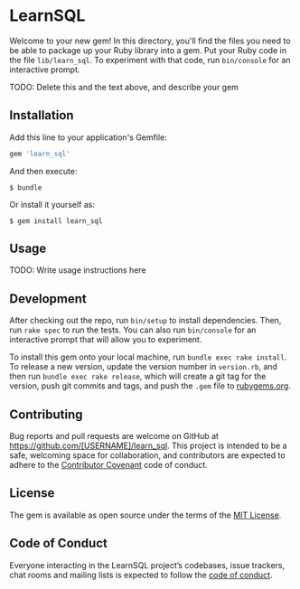 # LearnSQL

Welcome to your new gem! In this directory, you'll find the files you need to be able to package up your Ruby library into a gem. Put your Ruby code in the file `lib/learn_sql`. To experiment with that code, run `bin/console` for an interactive prompt.

TODO: Delete this and the text above, and describe your gem

## Installation

Add this line to your application's Gemfile:

```ruby
gem 'learn_sql'
```

And then execute:

    $ bundle

Or install it yourself as:

    $ gem install learn_sql

## Usage

TODO: Write usage instructions here

## Development

After checking out the repo, run `bin/setup` to install dependencies. Then, run `rake spec` to run the tests. You can also run `bin/console` for an interactive prompt that will allow you to experiment.

To install this gem onto your local machine, run `bundle exec rake install`. To release a new version, update the version number in `version.rb`, and then run `bundle exec rake release`, which will create a git tag for the version, push git commits and tags, and push the `.gem` file to [rubygems.org](https://rubygems.org).

## Contributing

Bug reports and pull requests are welcome on GitHub at https://github.com/[USERNAME]/learn_sql. This project is intended to be a safe, welcoming space for collaboration, and contributors are expected to adhere to the [Contributor Covenant](http://contributor-covenant.org) code of conduct.

## License

The gem is available as open source under the terms of the [MIT License](https://opensource.org/licenses/MIT).

## Code of Conduct

Everyone interacting in the LearnSQL project’s codebases, issue trackers, chat rooms and mailing lists is expected to follow the [code of conduct](https://github.com/[USERNAME]/learn_sql/blob/master/CODE_OF_CONDUCT.md).
